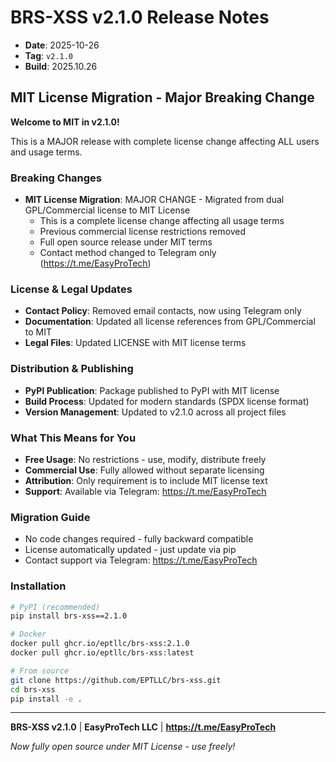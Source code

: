 # BRS-XSS v2.1.0 Release Notes
- **Date**: 2025-10-26
- **Tag**: `v2.1.0`
- **Build**: 2025.10.26

## MIT License Migration - Major Breaking Change

**Welcome to MIT in v2.1.0!**

This is a MAJOR release with complete license change affecting ALL users and usage terms.

### Breaking Changes
- **MIT License Migration**: MAJOR CHANGE - Migrated from dual GPL/Commercial license to MIT License
  - This is a complete license change affecting all usage terms
  - Previous commercial license restrictions removed
  - Full open source release under MIT terms
  - Contact method changed to Telegram only (https://t.me/EasyProTech)

### License & Legal Updates
- **Contact Policy**: Removed email contacts, now using Telegram only
- **Documentation**: Updated all license references from GPL/Commercial to MIT
- **Legal Files**: Updated LICENSE with MIT license terms

### Distribution & Publishing
- **PyPI Publication**: Package published to PyPI with MIT license
- **Build Process**: Updated for modern standards (SPDX license format)
- **Version Management**: Updated to v2.1.0 across all project files

### What This Means for You
- **Free Usage**: No restrictions - use, modify, distribute freely
- **Commercial Use**: Fully allowed without separate licensing
- **Attribution**: Only requirement is to include MIT license text
- **Support**: Available via Telegram: https://t.me/EasyProTech

### Migration Guide
- No code changes required - fully backward compatible
- License automatically updated - just update via pip
- Contact support via Telegram: https://t.me/EasyProTech

### Installation
```bash
# PyPI (recommended)
pip install brs-xss==2.1.0

# Docker
docker pull ghcr.io/eptllc/brs-xss:2.1.0
docker pull ghcr.io/eptllc/brs-xss:latest

# From source
git clone https://github.com/EPTLLC/brs-xss.git
cd brs-xss
pip install -e .
```

---

**BRS-XSS v2.1.0** | **EasyProTech LLC** | **https://t.me/EasyProTech**

*Now fully open source under MIT License - use freely!*